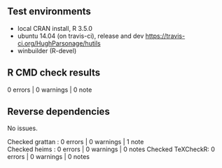 ## Test environments
* local CRAN install, R 3.5.0
* ubuntu 14.04 (on travis-ci), release and dev <https://travis-ci.org/HughParsonage/hutils>
* winbuilder (R-devel)

## R CMD check results
0 errors | 0 warnings | 0 note

## Reverse dependencies
No issues.

Checked grattan  : 0 errors | 0 warnings | 1 note  
Checked heims    : 0 errors | 0 warnings | 0 notes
Checked TeXCheckR: 0 errors | 0 warnings | 0 notes



